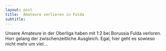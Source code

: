 ```yaml
---
layout: post
title:  Amateure verlieren in Fulda
subtitle:  
---
```


Unsere Amateure in der Oberliga haben mit 1:2 bei Borussia Fulda verloren. Horr gelang der zwischenzeitliche Ausgleich. Egal, hier geht es sowieso nicht mehr um viel...


